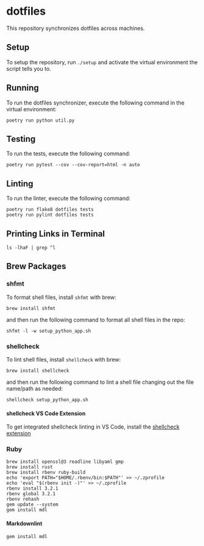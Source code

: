 # dotfiles

This repository synchronizes dotfiles across machines.

## Setup

To setup the repository, run `./setup` and activate the virtual environment the script tells you to.

## Running

To run the dotfiles synchronizer, execute the following command in the virtual environment:

```shell
poetry run python util.py
```

## Testing

To run the tests, execute the following command:

```shell
poetry run pytest --cov --cov-report=html -n auto
```

## Linting

To run the linter, execute the following command:

```shell
poetry run flake8 dotfiles tests
poetry run pylint dotfiles tests
```

## Printing Links in Terminal

```shell
ls -lhaF | grep ^l
```

## Brew Packages

### shfmt

To format shell files, install `shfmt` with brew:

```shell
brew install shfmt
```

and then run the following command to format all shell files in the repo:

```shell
shfmt -l -w setup_python_app.sh
```

### shellcheck

To lint shell files, install `shellcheck` with brew:

```shell
brew install shellcheck
```

and then run the following command to lint a shell file changing out the file name/path as needed:

```shell
shellcheck setup_python_app.sh
```

#### shellcheck VS Code Extension

To get integrated shellcheck linting in VS Code, install the [shellcheck extension](https://marketplace.visualstudio.com/items?itemName=timonwong.shellcheck)

### Ruby

```shell
brew install openssl@3 readline libyaml gmp
brew install rust
brew install rbenv ruby-build
echo 'export PATH="$HOME/.rbenv/bin:$PATH"' >> ~/.zprofile
echo 'eval "$(rbenv init -)"' >> ~/.zprofile
rbenv install 3.2.1
rbenv global 3.2.1
rbenv rehash
gem update --system
gem install mdl
```

#### Markdownlint

```shell
gem install mdl
```
